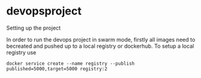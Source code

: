 # devopsproject

Setting up the project

In order to run the devops project in swarm mode, firstly all images need to becreated and pushed up to a local registry or dockerhub.
To setup a local registry use
```
docker service create --name registry --publish published=5000,target=5000 registry:2
```
